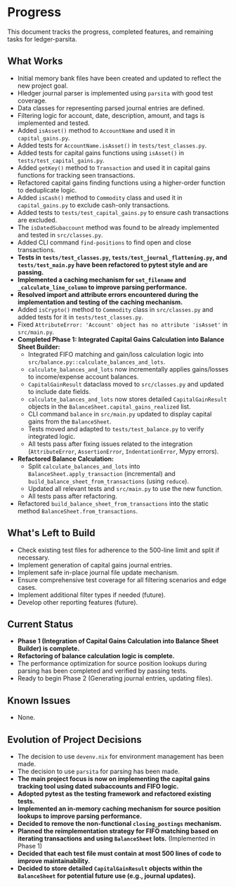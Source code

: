 # Progress

This document tracks the progress, completed features, and remaining tasks for ledger-parsita.

## What Works

- Initial memory bank files have been created and updated to reflect the new project goal.
- Hledger journal parser is implemented using `parsita` with good test coverage.
- Data classes for representing parsed journal entries are defined.
- Filtering logic for account, date, description, amount, and tags is implemented and tested.
- Added `isAsset()` method to `AccountName` and used it in `capital_gains.py`.
- Added tests for `AccountName.isAsset()` in `tests/test_classes.py`.
- Added tests for capital gains functions using `isAsset()` in `tests/test_capital_gains.py`.
- Added `getKey()` method to `Transaction` and used it in capital gains functions for tracking seen transactions.
- Refactored capital gains finding functions using a higher-order function to deduplicate logic.
- Added `isCash()` method to `Commodity` class and used it in `capital_gains.py` to exclude cash-only transactions.
- Added tests to `tests/test_capital_gains.py` to ensure cash transactions are excluded.
- The `isDatedSubaccount` method was found to be already implemented and tested in `src/classes.py`.
- Added CLI command `find-positions` to find open and close transactions.
- **Tests in `tests/test_classes.py`, `tests/test_journal_flattening.py`, and `tests/test_main.py` have been refactored to pytest style and are passing.**
- **Implemented a caching mechanism for `set_filename` and `_calculate_line_column` to improve parsing performance.**
- **Resolved import and attribute errors encountered during the implementation and testing of the caching mechanism.**
- Added `isCrypto()` method to `Commodity` class in `src/classes.py` and added tests for it in `tests/test_classes.py`.
- Fixed `AttributeError: 'Account' object has no attribute 'isAsset'` in `src/main.py`.
- **Completed Phase 1: Integrated Capital Gains Calculation into Balance Sheet Builder:**
    - Integrated FIFO matching and gain/loss calculation logic into `src/balance.py::calculate_balances_and_lots`.
    - `calculate_balances_and_lots` now incrementally applies gains/losses to income/expense account balances.
    - `CapitalGainResult` dataclass moved to `src/classes.py` and updated to include date fields.
    - `calculate_balances_and_lots` now stores detailed `CapitalGainResult` objects in the `BalanceSheet.capital_gains_realized` list.
    - CLI command `balance` in `src/main.py` updated to display capital gains from the `BalanceSheet`.
    - Tests moved and adapted to `tests/test_balance.py` to verify integrated logic.
    - All tests pass after fixing issues related to the integration (`AttributeError`, `AssertionError`, `IndentationError`, Mypy errors).
- **Refactored Balance Calculation:**
    - Split `calculate_balances_and_lots` into `BalanceSheet.apply_transaction` (incremental) and `build_balance_sheet_from_transactions` (using `reduce`).
    - Updated all relevant tests and `src/main.py` to use the new function.
    - All tests pass after refactoring.
- Refactored `build_balance_sheet_from_transactions` into the static method `BalanceSheet.from_transactions`.

## What's Left to Build

- Check existing test files for adherence to the 500-line limit and split if necessary.
- Implement generation of capital gains journal entries.
- Implement safe in-place journal file update mechanism.
- Ensure comprehensive test coverage for all filtering scenarios and edge cases.
- Implement additional filter types if needed (future).
- Develop other reporting features (future).

## Current Status

- **Phase 1 (Integration of Capital Gains Calculation into Balance Sheet Builder) is complete.**
- **Refactoring of balance calculation logic is complete.**
- The performance optimization for source position lookups during parsing has been completed and verified by passing tests.
- Ready to begin Phase 2 (Generating journal entries, updating files).

## Known Issues

- None.

## Evolution of Project Decisions

- The decision to use `devenv.nix` for environment management has been made.
- The decision to use `parsita` for parsing has been made.
- **The main project focus is now on implementing the capital gains tracking tool using dated subaccounts and FIFO logic.**
- **Adopted pytest as the testing framework and refactored existing tests.**
- **Implemented an in-memory caching mechanism for source position lookups to improve parsing performance.**
- **Decided to remove the non-functional `closing_postings` mechanism.**
- **Planned the reimplementation strategy for FIFO matching based on iterating transactions and using `BalanceSheet` lots.** (Implemented in Phase 1)
- **Decided that each test file must contain at most 500 lines of code to improve maintainability.**
- **Decided to store detailed `CapitalGainResult` objects within the `BalanceSheet` for potential future use (e.g., journal updates).**
